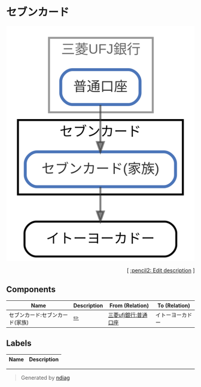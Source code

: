 # セブンカード

![view](node-セブンカード.svg)



<p align="right">
  [ <a href="../ndiag.descriptions/_node-セブンカード.md">:pencil2: Edit description</a> ]
</p>

## Components

| Name | Description | From (Relation) | To (Relation) |
| --- | --- | --- | --- |
| セブンカード:セブンカード(家族) |  <a href="../ndiag.descriptions/_component-セブンカード_セブンカード(家族).md">:pencil2:</a> | [三菱ufj銀行:普通口座](node-三菱ufj銀行.md) | イトーヨーカドー |

## Labels

| Name | Description |
| --- | --- |

---

> Generated by [ndiag](https://github.com/k1LoW/ndiag)
